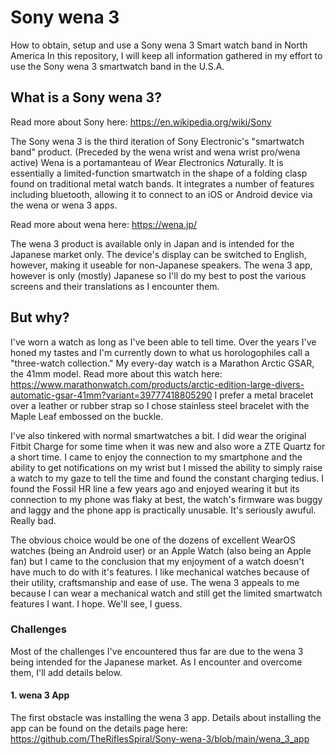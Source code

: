 # Sony wena 3
How to obtain, setup and use a Sony wena 3 Smart watch band in North America
In this repository, I will keep all information gathered in my effort to use the Sony wena 3 smartwatch band in the U.S.A.
## What is a Sony wena 3?
Read more about Sony here: https://en.wikipedia.org/wiki/Sony

The Sony wena 3 is the third iteration of Sony Electronic's "smartwatch band" product. (Preceded by the wena wrist and wena wrist pro/wena active) Wena is a portamanteau of <i>W</i>ear <i>E</i>lectronics <i>Na</i>turally. It is essentially a limited-function smartwatch in the shape of a folding clasp found on traditional metal watch bands. It integrates a number of features including bluetooth, allowing it to connect to an iOS or Android device via the wena or wena 3 apps.

Read more about wena here: https://wena.jp/

The wena 3 product is available only in Japan and is intended for the Japanese market only. The device's display can be switched to English, however, making it useable for non-Japanese speakers. The wena 3 app, however is only (mostly) Japanese so I'll do my best to post the various screens and their translations as I encounter them.

## But why?
I've worn a watch as long as I've been able to tell time. Over the years I've honed my tastes and I'm currently down to what us horologophiles call a "three-watch collection." My every-day watch is a Marathon Arctic GSAR, the 41mm model. Read more about this watch here: https://www.marathonwatch.com/products/arctic-edition-large-divers-automatic-gsar-41mm?variant=39777418805290 I prefer a metal bracelet over a leather or rubber strap so I chose stainless steel bracelet with the Maple Leaf embossed on the buckle.

I've also tinkered with normal smartwatches a bit. I did wear the original Fitbit Charge for some time when it was new and also wore a ZTE Quartz for a short time. I came to enjoy the connection to my smartphone and the ability to get notifications on my wrist but I missed the ability to simply raise a watch to my gaze to tell the time and found the constant charging tedius. I found the Fossil HR line a few years ago and enjoyed wearing it but its connection to my phone was flaky at best, the watch's firmware was buggy and laggy and the phone app is practically unusable. It's seriously awuful. Really bad.

The obvious choice would be one of the dozens of excellent WearOS watches (being an Android user) or an Apple Watch (also being an Apple fan) but I came to the conclusion that my enjoyment of a watch doesn't have much to do with it's features. I like mechanical watches because of their utility, craftsmanship and ease of use. The wena 3 appeals to me because I can wear a mechanical watch and still get the limited smartwatch features I want. I hope. We'll see, I guess.

### Challenges
Most of the challenges I've encountered thus far are due to the wena 3 being intended for the Japanese market. As I encounter and overcome them, I'll add details below.

#### 1. wena 3 App
The first obstacle was installing the wena 3 app. Details about installing the app can be found on the details page here: https://github.com/TheRiflesSpiral/Sony-wena-3/blob/main/wena_3_app
